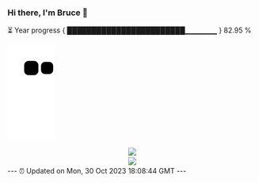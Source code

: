 ### Hi there, I'm Bruce 👋
⏳ Year progress { ████████████████████████▁▁▁▁▁▁ } 82.95 %

![](https://raw.githubusercontent.com/Swiftie13st/Swiftie13st/main/assets/github-contribution-grid-snake.svg)


<div align="center"> <img src="https://metrics.lecoq.io/Swiftie13st?template=classic&config.timezone=Asia%2FShanghai"> </div>

<div align="center"> <img src="https://github-readme-streak-stats.herokuapp.com/?user=Swiftie13st" /> </div>
---
⏰ Updated on Mon, 30 Oct 2023 18:08:44 GMT
---

